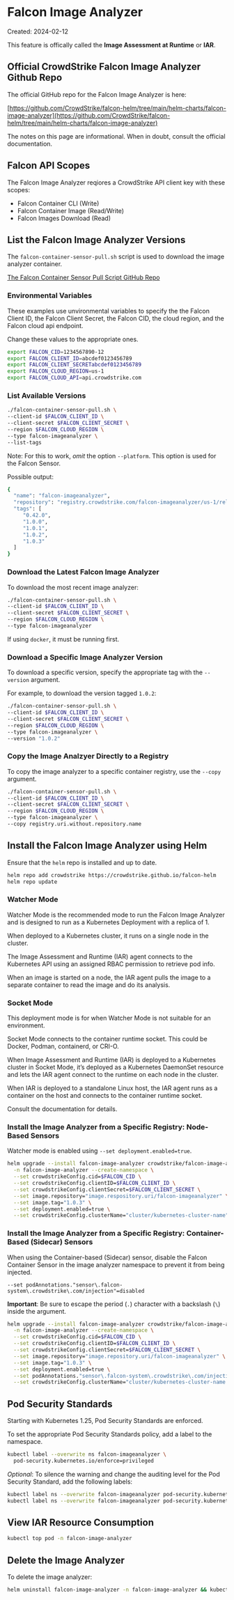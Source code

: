 # Falcon Image Analyzer

Created: 2024-02-12

This feature is offically called the **Image Assessment at Runtime** or **IAR**.

## Official CrowdStrike Falcon Image Analyzer Github Repo

The official GitHub repo for the Falcon Image Analyzer is here:

[https://github.com/CrowdStrike/falcon-helm/tree/main/helm-charts/falcon-image-analyzer](https://github.com/CrowdStrike/falcon-helm/tree/main/helm-charts/falcon-image-analyzer)

The notes on this page are informational.  When in doubt, consult the official documentation.

## Falcon API Scopes

The Falcon Image Analyzer reqiores a CrowdStrike API client key with these scopes:

- Falcon Container CLI (Write)
- Falcon Container Image (Read/Write)
- Falcon Images Download (Read)

## List the Falcon Image Analyzer Versions

The `falcon-container-sensor-pull.sh` script is used to download the image analyzer container.

[The Falcon Container Sensor Pull Script GitHub Repo](https://github.com/CrowdStrike/falcon-scripts/tree/main/bash/containers/falcon-container-sensor-pull)

### Environmental Variables

These examples use unvironmental variables to specify the the Falcon Client ID, 
the Falcon Client Secret, the Falcon CID, the cloud region, and the Falcon cloud 
api endpoint.

Change these values to the appropriate ones.

```bash
export FALCON_CID=1234567890-12
export FALCON_CLIENT_ID=abcdef0123456789
export FALCON_CLIENT_SECRETabcdef0123456789
export FALCON_CLOUD_REGION=us-1
export FALCON_CLOUD_API=api.crowdstrike.com
```

### List Available Versions

```bash
./falcon-container-sensor-pull.sh \
--client-id $FALCON_CLIENT_ID \
--client-secret $FALCON_CLIENT_SECRET \
--region $FALCON_CLOUD_REGION \
--type falcon-imageanalyzer \
--list-tags
```

Note: For this to work, _omit_ the option `--platform`.  This option is used for the Falcon Sensor.

Possible output:

```bash
{
  "name": "falcon-imageanalyzer",
  "repository": "registry.crowdstrike.com/falcon-imageanalyzer/us-1/release/falcon-imageanalyzer",
  "tags": [
     "0.42.0",
     "1.0.0",
     "1.0.1",
     "1.0.2",
     "1.0.3" 
  ]
}
```

### Download the Latest Falcon Image Analyzer

To download the most recent image analyzer:

```bash
./falcon-container-sensor-pull.sh \
--client-id $FALCON_CLIENT_ID \
--client-secret $FALCON_CLIENT_SECRET \
--region $FALCON_CLOUD_REGION \
--type falcon-imageanalyzer
```

If using `docker`, it must be running first.

### Download a Specific Image Analyzer Version

To download a specific version, specify the appropriate tag with the `--version` argument.

For example, to download the version tagged `1.0.2`:

```bash
./falcon-container-sensor-pull.sh \
--client-id $FALCON_CLIENT_ID \
--client-secret $FALCON_CLIENT_SECRET \
--region $FALCON_CLOUD_REGION \
--type falcon-imageanalyzer \
--version "1.0.2"
```

### Copy the Image Analzyer Directly to a Registry

To copy the image analyzer to a specific container registry, use the `--copy` argument.

```bash
./falcon-container-sensor-pull.sh \
--client-id $FALCON_CLIENT_ID \
--client-secret $FALCON_CLIENT_SECRET \
--region $FALCON_CLOUD_REGION \
--type falcon-imageanalyzer \
--copy registry.uri.without.repository.name
```

## Install the Falcon Image Analyzer using Helm

Ensure that the `helm` repo is installed and up to date.

```bash
helm repo add crowdstrike https://crowdstrike.github.io/falcon-helm
helm repo update
```

### Watcher Mode

Watcher Mode is the recommended mode to run the Falcon Image Analyzer and is designed to run as a 
Kubernetes Deployment with a replica of 1. 

When deployed to a Kubernetes cluster, it runs on a single node in the cluster. 

The Image Assessment and Runtime (IAR) agent connects to the Kubernetes API using an assigned RBAC 
permission to retrieve pod info. 

When an image is started on a node, the IAR agent pulls the image to a separate container to 
read the image and do its analysis. 

### Socket Mode

This deployment mode is for when Watcher Mode is not suitable for an environment.

Socket Mode connects to the container runtime socket.  This could be Docker, Podman, containerd, or CRI-O. 

When Image Assessment and Runtime (IAR) is deployed to a Kubernetes cluster in Socket Mode, it’s deployed 
as a Kubernetes DaemonSet resource and lets the IAR agent connect to the runtime on each node in the 
cluster. 

When IAR is deployed to a standalone Linux host, the IAR agent runs as a container on the host and connects to the container runtime socket.

Consult the documentation for details.

### Install the Image Analyzer from a Specific Registry: Node-Based Sensors

Watcher mode is enabled using `--set deployment.enabled=true`.

```bash
helm upgrade --install falcon-image-analyzer crowdstrike/falcon-image-analyzer \
  -n falcon-image-analyzer --create-namespace \
  --set crowdstrikeConfig.cid=$FALCON_CID \
  --set crowdstrikeConfig.clientID=$FALCON_CLIENT_ID \
  --set crowdstrikeConfig.clientSecret=$FALCON_CLIENT_SECRET \
  --set image.repository="image.respository.uri/falcon-imageanalyzer" \
  --set image.tag="1.0.3" \
  --set deployment.enabled=true \
  --set crowdstrikeConfig.clusterName="cluster/kubernetes-cluster-name"
```

### Install the Image Analyzer from a Specific Registry: Container-Based (Sidecar) Sensors

When using the Container-based (Sidecar) sensor, disable the Falcon Container Sensor in the
image analyzer namespace to prevent it from being injected.

`--set podAnnotations."sensor\.falcon-system\.crowdstrike\.com/injection"=disabled`

**Important**: Be sure to escape the period (`.`) character with a backslash (`\`) inside the argument.

```bash
helm upgrade --install falcon-image-analyzer crowdstrike/falcon-image-analyzer \
  -n falcon-image-analyzer --create-namespace \
  --set crowdstrikeConfig.cid=$FALCON_CID \
  --set crowdstrikeConfig.clientID=$FALCON_CLIENT_ID \
  --set crowdstrikeConfig.clientSecret=$FALCON_CLIENT_SECRET \
  --set image.repository="image.repository.uri/falcon-imageanalyzer" \
  --set image.tag="1.0.3" \
  --set deployment.enabled=true \
  --set podAnnotations."sensor\.falcon-system\.crowdstrike\.com/injection"=disabled \
  --set crowdstrikeConfig.clusterName="cluster/kubernetes-cluster-name
```

## Pod Security Standards

Starting with Kubernetes 1.25, Pod Security Standards are enforced. 

To set the appropriate Pod Security Standards policy, add a label to the namespace.

```bash
kubectl label --overwrite ns falcon-imageanalyzer \
  pod-security.kubernetes.io/enforce=privileged
```

_Optional_: To silence the warning and change the auditing level for the Pod Security Standard, add the following labels:

```bash
kubectl label ns --overwrite falcon-imageanalyzer pod-security.kubernetes.io/audit=privileged
kubectl label ns --overwrite falcon-imageanalyzer pod-security.kubernetes.io/warn=privileged
```

## View IAR Resource Consumption

```bash
kubectl top pod -n falcon-image-analyzer
```

## Delete the Image Analyzer 

To delete the image analyzer:

```bash
helm uninstall falcon-image-analyzer -n falcon-image-analyzer && kubectl delete namespace falcon-image-analyzer
```







